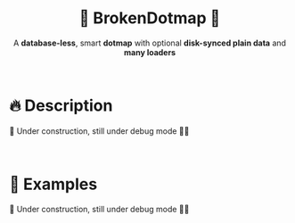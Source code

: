 <div align="justify">

<div align="center">
  <h1>🍁 BrokenDotmap 🍁</h1>

  A **database-less**, smart **dotmap** with optional **disk-synced plain data** and **many loaders**
</div>

<br>

# 🔥 Description
🚧 Under construction, still under debug mode 👷‍♂️

<br>

# 🚀 Examples
🚧 Under construction, still under debug mode 👷‍♂️

</div>